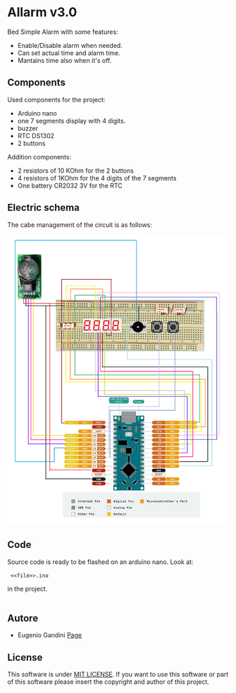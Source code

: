 # Allarm v3.0

Bed Simple Alarm with some features:
* Enable/Disable alarm when needed.
* Can set actual time and alarm time.
* Mantains time also when it's off.

## Components
Used components for the project:
* Arduino nano
* one 7 segments display with 4 digits.
* buzzer
* RTC DS1302
* 2 buttons

Addition components:
* 2 resistors of 10 KOhm for the 2 buttons
* 4 resistors of 1KOhm for the 4 digits of the 7 segments
* One battery CR2032 3V for the RTC

## Electric schema

The cabe management of the circuit is as follows:

![alt text](electric_schema/electric_schema.png?raw=true "Schema elettrico")

## Code

Source code is ready to be flashed on an arduino nano. Look at:
```
 <<file>>.ino 
```
in the project.
<br><br>

## Autore

* Eugenio Gandini [Page](https://github.com/EugenioGandini)

## License

This software is under [MIT LICENSE](LICENSE).
If you want to use this software or part of this software please insert the copyright and author of this project.